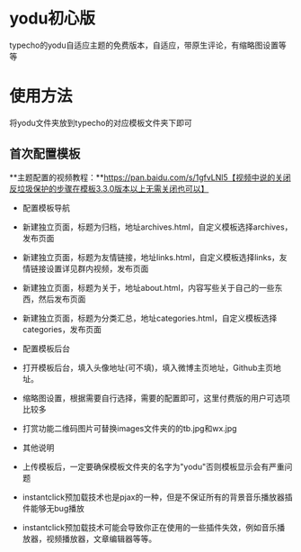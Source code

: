 # yodu初心版
typecho的yodu自适应主题的免费版本，自适应，带原生评论，有缩略图设置等等

# 使用方法
将yodu文件夹放到typecho的对应模板文件夹下即可

首次配置模板
----
**主题配置的视频教程：**https://pan.baidu.com/s/1gfvLNl5【视频中说的关闭反垃圾保护的步骤在模板3.3.0版本以上无需关闭也可以】

 - 配置模板导航
  - 新建独立页面，标题为归档，地址archives.html，自定义模板选择archives，发布页面
  - 新建独立页面，标题为友情链接，地址links.html，自定义模板选择links，友情链接设置详见群内视频，发布页面
  - 新建独立页面，标题为关于，地址about.html，内容写些关于自己的一些东西，然后发布页面
  - 新建独立页面，标题为分类汇总，地址categories.html，自定义模板选择categories，发布页面


 - 配置模板后台
  - 打开模板后台，填入头像地址(可不填)，填入微博主页地址，Github主页地址。
  - 缩略图设置，根据需要自行选择，需要的配置即可，这里付费版的用户可选项比较多
  - 打赏功能二维码图片可替换images文件夹的的tb.jpg和wx.jpg


 - 其他说明
  - 上传模板后，一定要确保模板文件夹的名字为"yodu"否则模板显示会有严重问题
  - instantclick预加载技术也是pjax的一种，但是不保证所有的背景音乐播放器插件能够无bug播放
  - instantclick预加载技术可能会导致你正在使用的一些插件失效，例如音乐播放器，视频播放器，文章编辑器等等。

